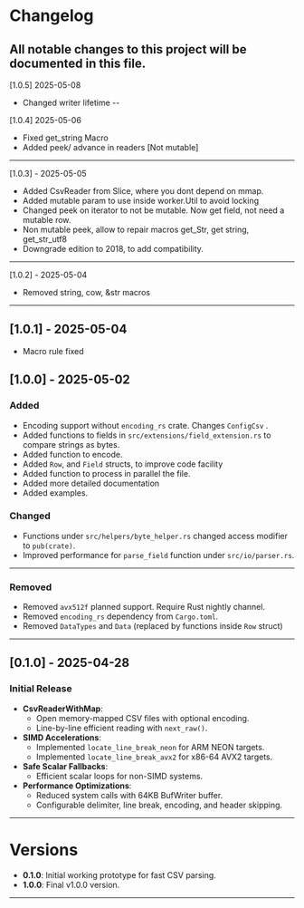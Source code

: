 # Changelog
All notable changes to this project will be documented in this file.
---

[1.0.5] 2025-05-08

- Changed writer lifetime
--

[1.0.4] 2025-05-06

- Fixed get_string Macro
- Added peek/ advance in readers [Not mutable]


---
[1.0.3] - 2025-05-05

- Added CsvReader from Slice, where you dont depend on mmap.
- Added mutable param to use inside worker.Util to avoid locking
- Changed peek on iterator to not be mutable. Now get field, not need a mutable row.
- Non mutable peek, allow to repair macros get_Str, get string, get_str_utf8
- Downgrade edition to 2018, to add compatibility.

---

[1.0.2] - 2025-05-04

- Removed string, cow, &str macros

---
## [1.0.1] - 2025-05-04

- Macro rule fixed

## [1.0.0] - 2025-05-02

### Added
- Encoding support without `encoding_rs` crate. Changes `ConfigCsv` .
- Added functions to fields in `src/extensions/field_extension.rs` to compare strings as bytes.
- Added function to encode.
- Added `Row`, and `Field` structs, to improve code facility
- Added function to process in parallel the file.
- Added more detailed documentation
- Added examples.
  

### Changed
- Functions under `src/helpers/byte_helper.rs` changed access modifier to `pub(crate)`.
- Improved performance for `parse_field` function under `src/io/parser.rs`.
---

### Removed
- Removed `avx512f` planned support. Require Rust nightly channel.
- Removed `encoding_rs` dependency from `Cargo.toml`.
- Removed `DataTypes` and `Data` (replaced by functions inside `Row` struct)
---

## [0.1.0] - 2025-04-28

### Initial Release
- **CsvReaderWithMap**:
    - Open memory-mapped CSV files with optional encoding.
    - Line-by-line efficient reading with `next_raw()`.
- **SIMD Accelerations**:
    - Implemented `locate_line_break_neon` for ARM NEON targets.
    - Implemented `locate_line_break_avx2` for x86-64 AVX2 targets.
- **Safe Scalar Fallbacks**:
    - Efficient scalar loops for non-SIMD systems.
- **Performance Optimizations**:
    - Reduced system calls with 64KB BufWriter buffer.
    - Configurable delimiter, line break, encoding, and header skipping.

---

# Versions

- **0.1.0**: Initial working prototype for fast CSV parsing.
- **1.0.0**: Final v1.0.0 version.

---


